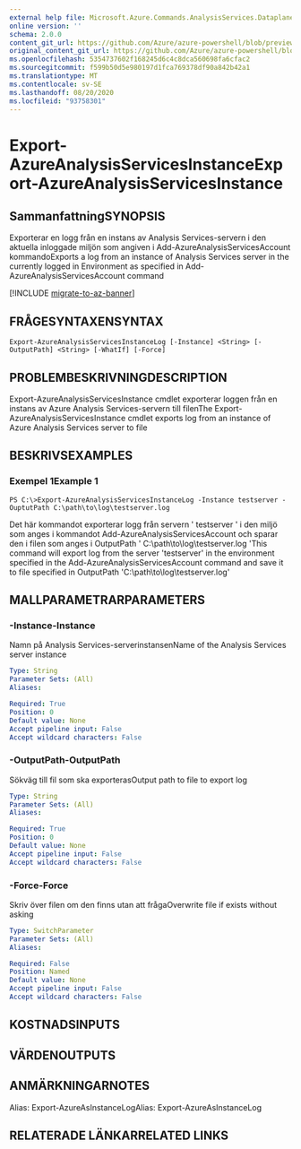 ```yaml
---
external help file: Microsoft.Azure.Commands.AnalysisServices.Dataplane.dll-Help.xml
online version: ''
schema: 2.0.0
content_git_url: https://github.com/Azure/azure-powershell/blob/preview/src/ResourceManager/AnalysisServices/Commands.AnalysisServices.Dataplane/help/Export-AzureAnalysisServicesInstanceLog.md
original_content_git_url: https://github.com/Azure/azure-powershell/blob/preview/src/ResourceManager/AnalysisServices/Commands.AnalysisServices.Dataplane/help/Export-AzureAnalysisServicesInstanceLog.md
ms.openlocfilehash: 5354737602f168245d6c4c8dca560698fa6cfac2
ms.sourcegitcommit: f599b50d5e980197d1fca769378df90a842b42a1
ms.translationtype: MT
ms.contentlocale: sv-SE
ms.lasthandoff: 08/20/2020
ms.locfileid: "93758301"
---
```

# <span data-ttu-id="75446-101">Export-AzureAnalysisServicesInstance</span><span class="sxs-lookup"><span data-stu-id="75446-101">Export-AzureAnalysisServicesInstance</span></span>

## <span data-ttu-id="75446-102">Sammanfattning</span><span class="sxs-lookup"><span data-stu-id="75446-102">SYNOPSIS</span></span>
<span data-ttu-id="75446-103">Exporterar en logg från en instans av Analysis Services-servern i den aktuella inloggade miljön som angiven i Add-AzureAnalysisServicesAccount kommando</span><span class="sxs-lookup"><span data-stu-id="75446-103">Exports a log from an instance of Analysis Services server in the currently logged in Environment as specified in Add-AzureAnalysisServicesAccount command</span></span>

[!INCLUDE [migrate-to-az-banner](../../includes/migrate-to-az-banner.md)]

## <span data-ttu-id="75446-104">FRÅGESYNTAXEN</span><span class="sxs-lookup"><span data-stu-id="75446-104">SYNTAX</span></span>

```
Export-AzureAnalysisServicesInstanceLog [-Instance] <String> [-OutputPath] <String> [-WhatIf] [-Force]
```

## <span data-ttu-id="75446-105">PROBLEMBESKRIVNING</span><span class="sxs-lookup"><span data-stu-id="75446-105">DESCRIPTION</span></span>
<span data-ttu-id="75446-106">Export-AzureAnalysisServicesInstance cmdlet exporterar loggen från en instans av Azure Analysis Services-servern till filen</span><span class="sxs-lookup"><span data-stu-id="75446-106">The Export-AzureAnalysisServicesInstance cmdlet exports log from an instance of Azure Analysis Services server to file</span></span>

## <span data-ttu-id="75446-107">BESKRIVS</span><span class="sxs-lookup"><span data-stu-id="75446-107">EXAMPLES</span></span>

### <span data-ttu-id="75446-108">Exempel 1</span><span class="sxs-lookup"><span data-stu-id="75446-108">Example 1</span></span>
```
PS C:\>Export-AzureAnalysisServicesInstanceLog -Instance testserver -OuptutPath C:\path\to\log\testserver.log
```

<span data-ttu-id="75446-109">Det här kommandot exporterar logg från servern ' testserver ' i den miljö som anges i kommandot Add-AzureAnalysisServicesAccount och sparar den i filen som anges i OutputPath ' C:\path\to\log\testserver.log '</span><span class="sxs-lookup"><span data-stu-id="75446-109">This command will export log from the server 'testserver' in the environment specified in the Add-AzureAnalysisServicesAccount command and save it to file specified in OutputPath 'C:\path\to\log\testserver.log'</span></span>

## <span data-ttu-id="75446-110">MALLPARAMETRAR</span><span class="sxs-lookup"><span data-stu-id="75446-110">PARAMETERS</span></span>

### <span data-ttu-id="75446-111">-Instance</span><span class="sxs-lookup"><span data-stu-id="75446-111">-Instance</span></span>
<span data-ttu-id="75446-112">Namn på Analysis Services-serverinstansen</span><span class="sxs-lookup"><span data-stu-id="75446-112">Name of the Analysis Services server instance</span></span>

```yaml
Type: String
Parameter Sets: (All)
Aliases: 

Required: True
Position: 0
Default value: None
Accept pipeline input: False
Accept wildcard characters: False
```

### <span data-ttu-id="75446-113">-OutputPath</span><span class="sxs-lookup"><span data-stu-id="75446-113">-OutputPath</span></span>
<span data-ttu-id="75446-114">Sökväg till fil som ska exporteras</span><span class="sxs-lookup"><span data-stu-id="75446-114">Output path to file to export log</span></span>

```yaml
Type: String
Parameter Sets: (All)
Aliases: 

Required: True
Position: 0
Default value: None
Accept pipeline input: False
Accept wildcard characters: False
```

### <span data-ttu-id="75446-115">-Force</span><span class="sxs-lookup"><span data-stu-id="75446-115">-Force</span></span>
<span data-ttu-id="75446-116">Skriv över filen om den finns utan att fråga</span><span class="sxs-lookup"><span data-stu-id="75446-116">Overwrite file if exists without asking</span></span>

```yaml
Type: SwitchParameter
Parameter Sets: (All)
Aliases:

Required: False
Position: Named
Default value: None
Accept pipeline input: False
Accept wildcard characters: False
```

## <span data-ttu-id="75446-117">KOSTNADS</span><span class="sxs-lookup"><span data-stu-id="75446-117">INPUTS</span></span>

## <span data-ttu-id="75446-118">VÄRDEN</span><span class="sxs-lookup"><span data-stu-id="75446-118">OUTPUTS</span></span>

## <span data-ttu-id="75446-119">ANMÄRKNINGAR</span><span class="sxs-lookup"><span data-stu-id="75446-119">NOTES</span></span>
<span data-ttu-id="75446-120">Alias: Export-AzureAsInstanceLog</span><span class="sxs-lookup"><span data-stu-id="75446-120">Alias: Export-AzureAsInstanceLog</span></span>

## <span data-ttu-id="75446-121">RELATERADE LÄNKAR</span><span class="sxs-lookup"><span data-stu-id="75446-121">RELATED LINKS</span></span>

